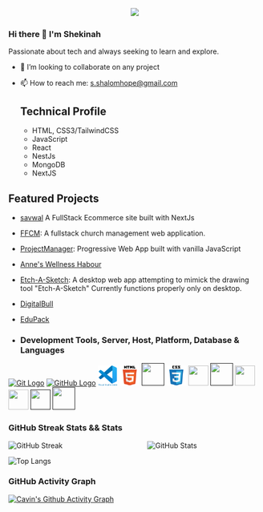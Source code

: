 <p align="center">
  <a href="https://github.com/DenverCoder1/readme-typing-svg"><img src="https://readme-typing-svg.herokuapp.com?lines=Hello World,+I'm+Shekinah;I+love+open-source.;I+love+Blender.;I+love+learning.;I+love+spreading+knowledge.;&center=true&width=500&height=50"></a>
</p>

### Hi there 👋 I'm Shekinah
Passionate about tech and always seeking to learn and explore.

- 👯 I’m looking to collaborate on any project
- 📫 How to reach me: s.shalomhope@gmail.com

  ## Technical Profile
  - HTML, CSS3/TailwindCSS
  - JavaScript
  - React
  - NestJs
  - MongoDB
  - NextJS                    
  
 
## Featured Projects
- [savwal](https://solar-store.vercel.app/)
  A FullStack Ecommerce site built with NextJs
- [FFCM](https://ffcm-front.vercel.app):
A fullstack church management web application.
- [ProjectManager](https://todo-projectsfix.netlify.app):
Progressive Web App built with vanilla JavaScript 
- [Anne's Wellness Habour](http://anneswellnesshabour.com/)
- [Etch-A-Sketch](https://etch-a-sketch-six-rouge.vercel.app/):
A desktop web app attempting to mimick the drawing tool "Etch-A-Sketch"
Currently functions properly only on desktop.
- [DigitalBull](https://digitalbull.vercel.app/)
- [EduPack](https://edupack-pih4wkosj-shekinah007.vercel.app)

- ### Development Tools, Server, Host, Platform, Database & Languages

<a href="https://git-scm.com/" target="_blank"><img src="https://www.vectorlogo.zone/logos/git-scm/git-scm-icon.svg" alt="Git Logo" width="40" height="40"></a>
</a><a href="https://github.com" target="_blank"><img src="https://techstack-generator.vercel.app/github-icon.svg" alt="GitHub Logo" width="50" height="50"></a>
<a href="https://code.visualstudio.com/" target="_blank"><img src="https://raw.githubusercontent.com/devicons/devicon/master/icons/vscode/vscode-original-wordmark.svg" alt="Visual Studio Code Logo" width="40" height="40"></a>
<a href="https://www.w3.org/html/" target="_blank"><img src="https://raw.githubusercontent.com/devicons/devicon/master/icons/html5/html5-original-wordmark.svg" alt="HTML5 Logo" width="40" height="40"></a>
<a href=""><img src="https://techstack-generator.vercel.app/react-icon.svg" width="45" height="45" /></a>
<a href="https://www.w3schools.com/css/" target="_blank"><img src="https://raw.githubusercontent.com/devicons/devicon/master/icons/css3/css3-original-wordmark.svg" alt="CSS3 Logo" width="40" height="40"></a>
<a href="https://nestjs.com"><img src="https://cdn.jsdelivr.net/gh/devicons/devicon@latest/icons/nestjs/nestjs-original.svg" width="40" height="40" /></a>
<a href=""><img src="https://techstack-generator.vercel.app/js-icon.svg" width="45" height="45" /></a>
<a href="https://mongodb.com"> <img src="https://cdn.jsdelivr.net/gh/devicons/devicon@latest/icons/mongodb/mongodb-original.svg" width="40" height="40" /></a>
<a href="https://tailwindcss.com"><img src="https://cdn.jsdelivr.net/gh/devicons/devicon@latest/icons/tailwindcss/tailwindcss-original.svg" width="40" height="40" /></a>
<a href=""><img src="https://cdn.jsdelivr.net/gh/devicons/devicon@latest/icons/nextjs/nextjs-original.svg" width="40" height="40" /></a>
<a href=""><img src="https://techstack-generator.vercel.app/ts-icon.svg" width="45" height="45" /></a>











### GitHub Streak Stats && Stats

<p style="display: flex; justify-content: space-between;" float="left">
  <img src="https://github-readme-streak-stats.herokuapp.com/?user=Shekinah007&theme=outrun" alt="GitHub Streak" style="width: 48%; height: auto;">
  <img src="https://github-readme-stats.vercel.app/api?username=Shekinah007&show_icons=true&theme=algolia" alt="GitHub Stats" style="width: 45%; height: auto;">
</p>

<p style="display: flex; justify-content: space-between;" float="left">
  <img src="https://github-readme-stats.vercel.app/api/top-langs/?username=Shekinah007&theme=yeblu&limit=15&layout=compact" alt="Top Langs" style="width: 32%; height: auto;"/>

### GitHub Activity Graph

[![Cavin's Github Activity Graph](https://github-readme-activity-graph.vercel.app/graph?username=Shekinah007&bg_color=c8d4ff&color=0a0a9e&line=134e9e&point=003b40&area=true&hide_border=true)](https://github.com/Shekinah007/github-readme-activity-graph)


  
